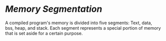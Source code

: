 # *__Memory Segmentation__*

A compiled program's memory is divided into five segments: Text, data, bss, heap, and stack. Each segment represents a special portion of memory that is set aside for a certain purpose.


